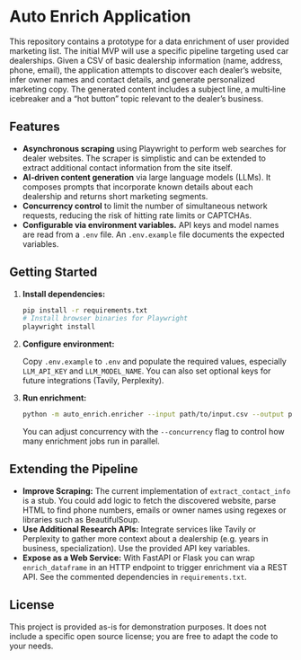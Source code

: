 # Auto Enrich Application

This repository contains a prototype for a data enrichment of user provided marketing list. The initial MVP will use a specific pipeline targeting used car dealerships. Given a CSV of basic dealership
information (name, address, phone, email), the application attempts
to discover each dealer’s website, infer owner names and contact
details, and generate personalized marketing copy. The generated
content includes a subject line, a multi‑line icebreaker and a
“hot button” topic relevant to the dealer’s business.

## Features

* **Asynchronous scraping** using Playwright to perform web searches
  for dealer websites. The scraper is simplistic and can be extended
  to extract additional contact information from the site itself.
* **AI‑driven content generation** via large language models (LLMs).
  It composes prompts that incorporate known details about each
  dealership and returns short marketing segments.
* **Concurrency control** to limit the number of simultaneous network
  requests, reducing the risk of hitting rate limits or CAPTCHAs.
* **Configurable via environment variables.** API keys and model
  names are read from a `.env` file. An `.env.example` file
  documents the expected variables.

## Getting Started

1. **Install dependencies:**

   ```bash
   pip install -r requirements.txt
   # Install browser binaries for Playwright
   playwright install
   ```

2. **Configure environment:**

   Copy `.env.example` to `.env` and populate the required values,
   especially `LLM_API_KEY` and `LLM_MODEL_NAME`. You can also set
   optional keys for future integrations (Tavily, Perplexity).

3. **Run enrichment:**

   ```bash
   python -m auto_enrich.enricher --input path/to/input.csv --output path/to/output.csv
   ```

   You can adjust concurrency with the `--concurrency` flag to control
   how many enrichment jobs run in parallel.

## Extending the Pipeline

* **Improve Scraping:** The current implementation of
  `extract_contact_info` is a stub. You could add logic to fetch the
  discovered website, parse HTML to find phone numbers, emails or
  owner names using regexes or libraries such as BeautifulSoup.
* **Use Additional Research APIs:** Integrate services like Tavily or
  Perplexity to gather more context about a dealership (e.g. years
  in business, specialization). Use the provided API key variables.
* **Expose as a Web Service:** With FastAPI or Flask you can wrap
  `enrich_dataframe` in an HTTP endpoint to trigger enrichment via a
  REST API. See the commented dependencies in `requirements.txt`.

## License

This project is provided as-is for demonstration purposes. It does not
include a specific open source license; you are free to adapt the
code to your needs.
